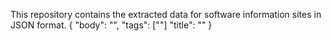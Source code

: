This repository contains the extracted data for software information sites in JSON format.
{
  "body": "<text>",
  "tags": ["<text>"]
  "title": "<text>"
 }
